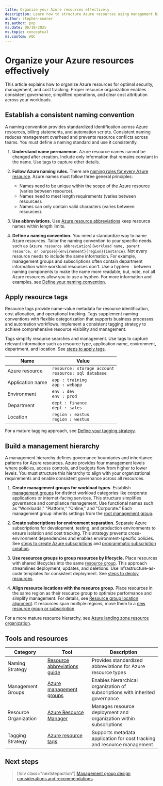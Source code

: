 ```yaml
---
title: Organize your Azure resources effectively
description: Learn how to structure Azure resources using management hierarchies, naming conventions, and tags to streamline operations and cost management.
author: stephen-sumner
ms.author: pnp
ms.date: 06/18/2025
ms.topic: conceptual
ms.custom: AQC
---
```


# Organize your Azure resources effectively

This article explains how to organize Azure resources for optimal security, management, and cost tracking. Proper resource organization enables consistent governance, simplified operations, and clear cost attribution across your workloads.

## Establish a consistent naming convention

A naming convention provides standardized identification across Azure resources, billing statements, and automation scripts. Consistent naming reduces management overhead and prevents resource conflicts across teams. You must define a naming standard and use it consistently.

1. **Understand name permanence.** Azure resource names cannot be changed after creation. Include only information that remains constant in the name. Use tags to capture other details.

1. **Follow Azure naming rules.** There are [naming rules for every Azure resource](/azure/azure-resource-manager/management/resource-name-rules). Azure names must follow three general principles:

    - Names need to be unique within the scope of the Azure resource (varies between resource).
    - Names need to meet length requirements (varies between resources).
    - Names can only contain valid characters (varies between resources).

1. **Use abbreviations.** Use [Azure resource abbreviations](/azure/cloud-adoption-framework/ready/azure-best-practices/resource-abbreviations) keep resource names within length limits.

1. **Define a naming convention.** You need a standardize way to name Azure resources. Tailor the naming convention to your specific needs. such as `{Azure resource abbreviation}{workload name, parent resource, or purpose}{environment}{region}{instance}`. Not every resource needs to include the same information. For example, management groups and subscriptions often contain department information while workload resources don't. Use a hyphen `-` between naming components to make the name more readable, but, note, not all Azure resources allow you to use a hyphen. For more information and examples, see [Define your naming convention](/azure/cloud-adoption-framework/ready/azure-best-practices/resource-naming).

## Apply resource tags

Resource tags provide name-value metadata for resource identification, cost allocation, and operational tracking. Tags supplement naming conventions with flexible categorization that supports business processes and automation workflows. Implement a consistent tagging strategy to achieve comprehensive resource visibility and management.

Tags simplify resource searches and management. Use tags to capture relevant information such as resource type, application name, environment, department, and location. See [steps to apply tags](/azure/azure-resource-manager/management/tag-resources-portal).

| Name           | Value               |
|---------------|---------------------|
| Azure resource | `resource: storage account`<br>`resource: sql database` |
| Application name | `app : training`<br>`app : webapp` |
| Environment    | `env : dev`<br>`env : prod` |
| Department     | `dept : finance`<br>`dept : sales` |
| Location       | `region : eastus`<br>`region : westus` |

For a mature tagging approach, see [Define your tagging strategy](/azure/cloud-adoption-framework/ready/azure-best-practices/resource-tagging).

## Build a management hierarchy

A management hierarchy defines governance boundaries and inheritance patterns for Azure resources. Azure provides four management levels where policies, access controls, and budgets flow from higher to lower levels. You must structure this hierarchy to align with your organizational requirements and enable consistent governance across all resources.

1. **Create management groups for workload types.** Establish [management groups](/azure/governance/management-groups/create-management-group-portal) for distinct workload categories like corporate applications or internet-facing services. This structure simplifies governance and compliance management. Use functional names such as "Workloads," "Platform," "Online," and "Corporate." Each management group inherits settings from the [root management group](/azure/governance/management-groups/overview#root-management-group-for-each-directory).

1. **Create subscriptions for environment separation.** Separate Azure subscriptions for development, testing, and production environments to ensure isolation and cost tracking. This strategy prevents cross-environment dependencies and enables environment-specific policies. See [steps to create Azure subscriptions](/azure/cost-management-billing/manage/create-subscription) and [programmatic subscription creation](/azure/cost-management-billing/manage/programmatically-create-subscription).

1. **Use resources groups to group resources by lifecycle.** Place resources with shared lifecycles into the same [resource group](/azure/azure-resource-manager/management/manage-resource-groups-portal#create-resource-groups). This approach streamlines deployment, updates, and deletions. Use infrastructure-as-code templates for consistent deployment. See [steps to deploy resources](/azure/azure-resource-manager/management/manage-resources-portal#deploy-resources-to-a-resource-group).

1. **Align resource locations with the resource group.** Place resources in the same region as their resource group to optimize performance and simplify management. For details, see [Resource group location alignment](/azure/azure-resource-manager/management/overview#resource-group-location-alignment). If resources span multiple regions, move them to a [new resource group or subscription](/azure/azure-resource-manager/management/move-resource-group-and-subscription).

For a more mature resource hierarchy, see [Azure landing zone resource organization](/azure/cloud-adoption-framework/ready/azure-best-practices/resource-tagging).

## Tools and resources

| Category | Tool | Description |
|----------|------|-------------|
| Naming Strategy | [Resource abbreviations guide](/azure/cloud-adoption-framework/ready/azure-best-practices/resource-abbreviations) | Provides standardized abbreviations for Azure resource types |
| Management Groups | [Azure management groups](/azure/governance/management-groups/overview) | Enables hierarchical organization of subscriptions with inherited governance |
| Resource Organization | [Azure Resource Manager](/azure/azure-resource-manager/management/overview) | Manages resource deployment and organization within subscriptions |
| Tagging Strategy | [Azure resource tags](/azure/azure-resource-manager/management/tag-resources) | Supports metadata application for cost tracking and resource management |

## Next steps

> [!div class="nextstepaction"]
> [Management group design considerations and recommendations](../landing-zone/design-area/resource-org-management-groups.md)
